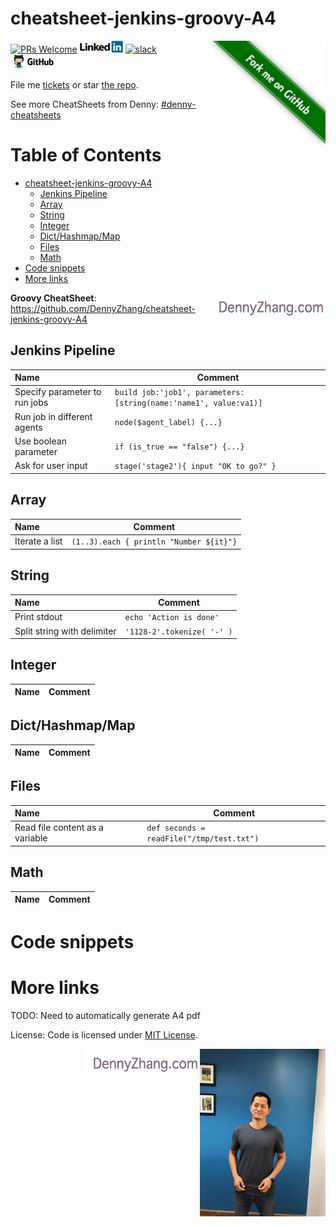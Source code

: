 # cheatsheet-jenkins-groovy-A4
<a href="https://github.com/DennyZhang?tab=followers"><img align="right" width="200" height="183" src="https://raw.githubusercontent.com/USDevOps/mywechat-slack-group/master/images/fork_github.png" /></a>

[![PRs Welcome](https://img.shields.io/badge/PRs-welcome-brightgreen.svg)](http://makeapullrequest.com) [![LinkedIn](https://raw.githubusercontent.com/USDevOps/mywechat-slack-group/master/images/linkedin_icon.png)](https://www.linkedin.com/in/dennyzhang001) <a href="https://www.dennyzhang.com/slack" target="_blank" rel="nofollow"><img src="http://slack.dennyzhang.com/badge.svg" alt="slack"/></a> [![Github](https://raw.githubusercontent.com/USDevOps/mywechat-slack-group/master/images/github.png)](https://github.com/DennyZhang)

File me [tickets](https://github.com/DennyZhang/cheatsheet-jenkins-groovy-A4/issues) or star [the repo](https://github.com/DennyZhang/cheatsheet-jenkins-groovy-A4).

See more CheatSheets from Denny: [#denny-cheatsheets](https://github.com/topics/denny-cheatsheets)

Table of Contents
=================

   * [cheatsheet-jenkins-groovy-A4](#cheatsheet-jenkins-groovy-A4)
      * [Jenkins Pipeline](#jenkins-pipeline)
      * [Array](#array)
      * [String](#string)
      * [Integer](#integer)
      * [Dict/Hashmap/Map](#dicthashmapmap)
      * [Files](#files)
      * [Math](#math)
   * [Code snippets](#code-snippets)
   * [More links](#more-links)

<a href="https://www.dennyzhang.com"><img align="right" width="185" height="37" src="https://raw.githubusercontent.com/USDevOps/mywechat-slack-group/master/images/dns_small.png"></a>

**Groovy CheatSheet**: https://github.com/DennyZhang/cheatsheet-jenkins-groovy-A4

## Jenkins Pipeline
| Name                           | Comment                                                          |
| :----------------------------- | --------------------------------------------------------------   |
| Specify parameter to run jobs  | `build job:'job1', parameters:[string(name:'name1', value:va1)]` |
| Run job in different agents    | `node($agent_label) {...}`                                       |
| Use boolean parameter          | `if (is_true == "false") {...}`                                  |
| Ask for user input             | `stage('stage2'){ input "OK to go?" }`                           |
  
## Array

| Name                            | Comment                                       |
| :-----------------------------  | --------------------------------------------  |
| Iterate a list                  | `(1..3).each { println "Number ${it}"}`       |
  
## String

| Name                        | Comment                                              |
| :------------------------   | ---------------------------------------------------- |
| Print stdout                | `echo 'Action is done'`                              |
| Split string with delimiter | `'1128-2'.tokenize( '-' )`                           |

## Integer

| Name          | Comment        |
| :------------ | -------------- |

## Dict/Hashmap/Map

| Name                  | Comment                          |
| :-------------------  | -------------------------------- |

## Files

| Name                            | Comment                                   |
| :------------------------------ | ----------------------------------------- |
| Read file content as a variable | `def seconds = readFile("/tmp/test.txt")` |
  
## Math

| Name          | Comment                  |
| :------------ | ------------------------ |

# Code snippets

# More links

TODO: Need to automatically generate A4 pdf

License: Code is licensed under [MIT License](https://www.dennyzhang.com/wp-content/mit_license.txt).

<a href="https://www.dennyzhang.com"><img align="right" width="201" height="268" src="https://raw.githubusercontent.com/USDevOps/mywechat-slack-group/master/images/denny_201706.png"></a>

<a href="https://www.dennyzhang.com"><img align="right" src="https://raw.githubusercontent.com/USDevOps/mywechat-slack-group/master/images/dns_small.png"></a>

